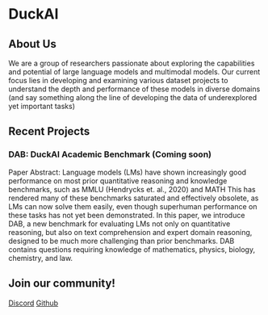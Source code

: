 # DuckAI 

## About Us
We are a group of researchers passionate about exploring the capabilities and potential of large language models and multimodal models. Our current focus lies in developing and examining various dataset projects to understand the depth and performance of these models in diverse domains (and say something along the line of developing the data of underexplored yet important tasks)

## Recent Projects

### DAB: DuckAI Academic Benchmark (Coming soon)
Paper Abstract: Language models (LMs) have shown increasingly good performance on most prior quantitative reasoning and knowledge benchmarks, such as MMLU (Hendrycks et. al., 2020) and MATH This has rendered many of these benchmarks saturated and effectively obsolete, as LMs can now solve them easily, even though superhuman performance on these tasks has not yet been demonstrated. In this paper, we introduce DAB, a new benchmark for evaluating LMs not only on quantitative reasoning, but also on text comprehension and expert domain reasoning, designed to be much more challenging than prior benchmarks. DAB contains questions requiring knowledge of mathematics, physics, biology, chemistry, and law.

## Join our community! 

[Discord](https://discord.gg/7Z3ywQdh) [Github](https://github.com/TheDuckAI/)

